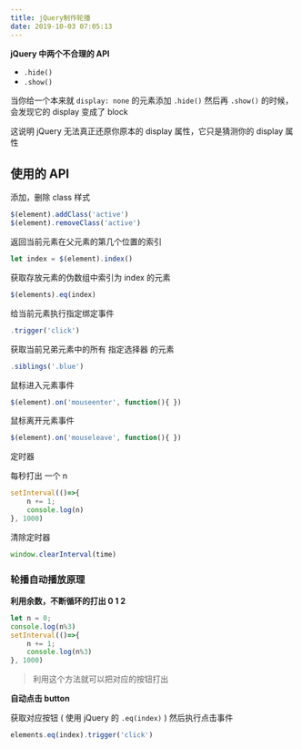 ```yaml
---
title: jQuery制作轮播
date: 2019-10-03 07:05:13
---
```


**jQuery 中两个不合理的 API** 

- `.hide()`
- `.show()`

当你给一个本来就 `display: none` 的元素添加 `.hide()` 然后再 `.show()` 的时候，会发现它的 display 变成了 block 

这说明 jQuery 无法真正还原你原本的 display 属性，它只是猜测你的 display 属性

## 使用的 API

添加，删除 class 样式

```js
$(element).addClass('active')
$(element).removeClass('active')
```

返回当前元素在父元素的第几个位置的索引

```js
let index = $(element).index()
```

获取存放元素的伪数组中索引为 index 的元素

```js
$(elements).eq(index)
```

给当前元素执行指定绑定事件

```js
.trigger('click')
```

获取当前兄弟元素中的所有 指定选择器 的元素

```js
.siblings('.blue')
```

鼠标进入元素事件

```js
$(element).on('mouseenter', function(){ })       
```

鼠标离开元素事件

```js
$(element).on('mouseleave', function(){ })
```

定时器

每秒打出 一个 n

```js
setInterval(()=>{
    n += 1;
    console.log(n)
}, 1000)
```

清除定时器

```js
window.clearInterval(time)
```



### 轮播自动播放原理

**利用余数，不断循环的打出 0 1 2**

```js
let n = 0;
console.log(n%3)
setInterval(()=>{
    n += 1;
    console.log(n%3)
}, 1000)
```

> 利用这个方法就可以把对应的按钮打出

**自动点击 button**

获取对应按钮 ( 使用 jQuery 的 `.eq(index)` ) 然后执行点击事件

```js
elements.eq(index).trigger('click')
```


